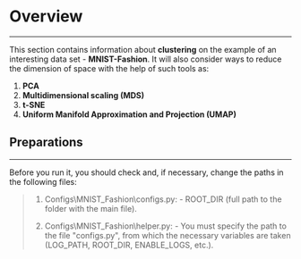 # Overview
---

This section contains information about **clustering** on the example of an interesting data set - **MNIST-Fashion**.
It will also consider ways to reduce the dimension of space with the help of such tools as:
1. **PCA**
1. **Multidimensional scaling (MDS)**
1. **t-SNE**
1. **Uniform Manifold Approximation and Projection (UMAP)**


## Preparations
---

Before you run it, you should check and, if necessary, change the paths in the following files:
>1. Configs\MNIST_Fashion\configs.py:
    - ROOT_DIR (full path to the folder with the main file).
>
>2. Configs\MNIST_Fashion\helper.py:
    - You must specify the path to the file "configs.py", from which the necessary variables are taken (LOG_PATH, ROOT_DIR, ENABLE_LOGS, etc.).
